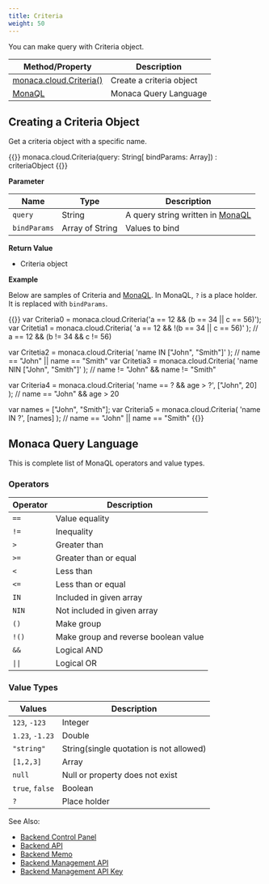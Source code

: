 ```yaml
---
title: Criteria
weight: 50
---
```


You can make query with Criteria object.

Method/Property | Description
----------------|--------------------
[monaca.cloud.Criteria()](#creating-a-criteria-object) | Create a criteria object
[MonaQL](#monaca-query-language) | Monaca Query Language

##  Creating a Criteria Object

Get a criteria object with a specific name.

{{<highlight javascript>}}
monaca.cloud.Criteria(query: String[ bindParams: Array]) : criteriaObject
{{</highlight>}}

**Parameter**

Name | Type | Description
-----|------|-------------
`query` | String | A query string written in [MonaQL](#monaca-query-language)
`bindParams` | Array of String | Values to bind

**Return Value**

- Criteria object

**Example**

Below are samples of Criteria and [MonaQL](#monaca-query-language). In MonaQL, `?` is a place holder. It is replaced with `bindParams`.

{{<highlight javascript>}}
var Criteria0 = monaca.cloud.Criteria('a == 12 && (b == 34 || c == 56)');
var Critetia1 = monaca.cloud.Criteria(
  'a == 12 && !(b == 34 || c == 56)'
); // a == 12 && (b != 34 && c != 56)

var Critetia2 = monaca.cloud.Criteria(
  'name IN ["John", "Smith"]'
); // name == "John" || name == "Smith"
var Critetia3 = monaca.cloud.Criteria(
  'name NIN ["John", "Smith"]'
); // name != "John" && name != "Smith"

var Criteria4 = monaca.cloud.Criteria(
  'name == ? && age > ?',
  ["John", 20]
); // name == "John" && age > 20

var names = ["John", "Smith"];
var Criteria5 = monaca.cloud.Criteria(
  'name IN ?',
  [names]
); // name == "John" || name == "Smith"
{{</highlight>}}

##  Monaca Query Language

This is complete list of MonaQL operators and value types.

### Operators

Operator  |Description
----------|--------------------------------------
`==`      | Value equality
`!=`      | Inequality
`>`       | Greater than
`>=`      | Greater than or equal
`<`       | Less than
`<=`      | Less than or equal
`IN`      | Included in given array
`NIN`     | Not included in given array
`()`      | Make group
`!()`     | Make group and reverse boolean value
`&&`      | Logical AND
<code>&#124;&#124;</code> | Logical OR

### Value Types

Values           |Description
-----------------|-----------------------------------------
`123`, `-123`    | Integer
`1.23`, `-1.23`    | Double
`"string"`       | String(single quotation is not allowed)
`[1,2,3]`        | Array
`null`           | Null or property does not exist
`true`, `false`  | Boolean
`?`              | Place holder


See Also: 

- [Backend Control Panel](/en/products_guide/backend/control_panel)
- [Backend API](../../cloud)
- [Backend Memo](/en/sampleapp/samples/backend_memo)
- [Backend Management API](../../cloud_management)
- [Backend Management API Key](/en/products_guide/backend/control_panel/#backend-management-api-key)
